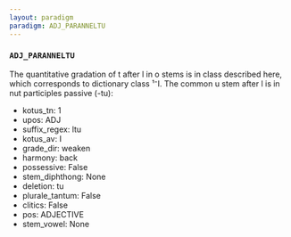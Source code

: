 ```yaml
---
layout: paradigm
paradigm: ADJ_PARANNELTU
---
```

### ` ADJ_PARANNELTU `

The quantitative gradation of t after l in o stems is in class described here, which corresponds to dictionary class ¹⁻I. The common u stem after l is in nut participles passive (-tu):
* kotus_tn: 1
* upos: ADJ
* suffix_regex: ltu
* kotus_av: I
* grade_dir: weaken
* harmony: back
* possessive: False
* stem_diphthong: None
* deletion: tu
* plurale_tantum: False
* clitics: False
* pos: ADJECTIVE
* stem_vowel: None

